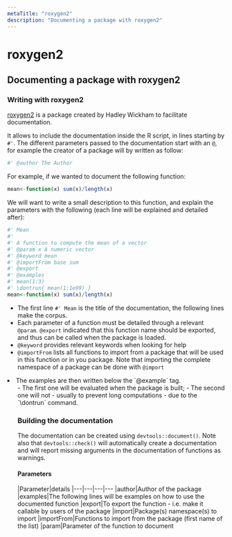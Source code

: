 ```yaml
---
metaTitle: "roxygen2"
description: "Documenting a package with roxygen2"
---
```


# roxygen2



## Documenting a package with roxygen2


### Writing with roxygen2

[roxygen2](https://cran.r-project.org/package=roxygen2) is a package created by Hadley Wickham to facilitate documentation.

It allows to include the documentation inside the R script, in lines starting by `#'`. The different parameters passed to the documentation start with an `@`, for example the creator of a package will by written as follow:

```r
#' @author The Author

```

For example, if we wanted to document the following function:

```r
mean<-function(x) sum(x)/length(x)

```

We will want to write a small description to this function, and explain the parameters with the following (each line will be explained and detailed after):

```r
#' Mean
#'
#' A function to compute the mean of a vector
#' @param x A numeric vector
#' @keyword mean
#' @importFrom base sum
#' @export
#' @examples
#' mean(1:3)
#' \dontrun{ mean(1:1e99) }
mean<-function(x) sum(x)/length(x)

```


- The first line `#' Mean` is the title of the documentation, the following lines make the corpus.
- Each parameter of a function must be detailed through a relevant `@param`. `@export` indicated that this function name should be exported, and thus can be called when the package is loaded.
- `@keyword` provides relevant keywords when looking for help
- `@importFrom` lists all functions to import from a package that will be used in this function or in you package. Note that importing the complete namespace of a package can be done with `@import`
<li>The examples are then written below the `@example` tag.
<ul>
- The first one will be evaluated when the package is built;
- The second one will not - usually to prevent long computations - due to the `\dontrun` command.

### Building the documentation

The documentation can be created using `devtools::document()`. Note also that `devtools::check()` will automatically create a documentation and will report missing arguments in the documentation of functions as warnings.



#### Parameters


|Parameter|details
|---|---|---|---
|author|Author of the package
|examples|The following lines will be examples on how to use the documented function
|export|To export the function - i.e. make it callable by users of the package
|import|Package(s) namespace(s) to import
|importFrom|Functions to import from the package (first name of the list)
|param|Parameter of the function to document

